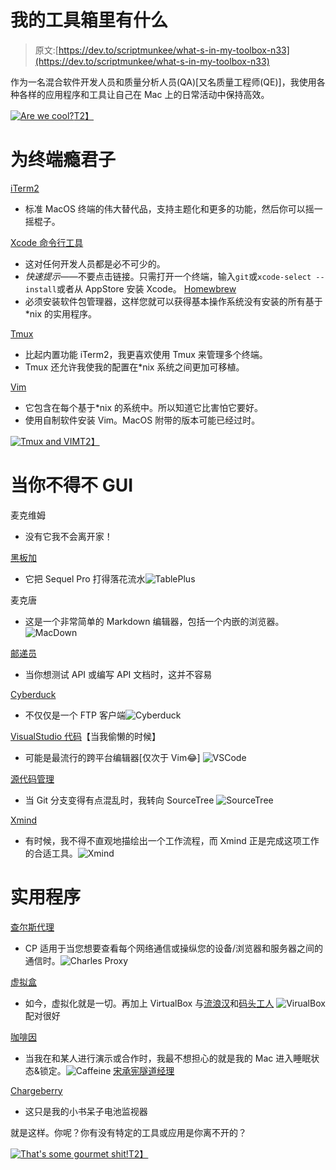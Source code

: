 # 我的工具箱里有什么

> 原文:[https://dev.to/scriptmunkee/what-s-in-my-toolbox-n33](https://dev.to/scriptmunkee/what-s-in-my-toolbox-n33)

作为一名混合软件开发人员和质量分析人员(QA)[又名质量工程师(QE)]，我使用各种各样的应用程序和工具让自己在 Mac 上的日常活动中保持高效。

[![Are we cool?](img/47b6e919e02e74a2d1a8934bd9f1cd07.png)T2】](https://i.giphy.com/media/l46CtrZxECRP4j4mk/giphy.gif)

# [](#for-terminal-junkies)为终端瘾君子

[iTerm2](https://www.iterm2.com)

*   标准 MacOS 终端的伟大替代品，支持主题化和更多的功能，然后你可以摇一摇棍子。

[Xcode 命令行工具](https://developer.apple.com/download/more/?=command%20line%20tools)

*   这对任何开发人员都是必不可少的。
*   *快速提示*——不要点击链接。只需打开一个终端，输入`git`或`xcode-select --install`或者从 AppStore 安装 Xcode。 [Homewbrew](https://brew.sh)
*   必须安装软件包管理器，这样您就可以获得基本操作系统没有安装的所有基于*nix 的实用程序。

[Tmux](https://github.com/tmux/tmux/wiki)

*   比起内置功能 iTerm2，我更喜欢使用 Tmux 来管理多个终端。
*   Tmux 还允许我使我的配置在*nix 系统之间更加可移植。

[Vim](https://www.vim.og)

*   它包含在每个基于*nix 的系统中。所以知道它比害怕它要好。
*   使用自制软件安装 Vim。MacOS 附带的版本可能已经过时。

[![Tmux and VIM](img/aecaee7bb9354e8b758c25c01ee7301c.png)T2】](https://res.cloudinary.com/practicaldev/image/fetch/s--nenV8rCD--/c_limit%2Cf_auto%2Cfl_progressive%2Cq_auto%2Cw_880/https://github.com/scriptmunkeeofficial/dot_files/raw/master/resources/tmux_powered.png)

# [](#when-you-have-to-gui)当你不得不 GUI

麦克维姆

*   没有它我不会离开家！

[黑板加](https://tableplus.com)

*   它把 Sequel Pro 打得落花流水![TablePlus](img/71c7d6900bd04c70634b2471635b3091.png)

麦克唐

*   这是一个非常简单的 Markdown 编辑器，包括一个内嵌的浏览器。![MacDown](img/3ea966560d74a058df296cc366c62be9.png)

[邮递员](https://www.getpostman.com/)

*   当你想测试 API 或编写 API 文档时，这并不容易

[Cyberduck](https://cyberduck.io)

*   不仅仅是一个 FTP 客户端![Cyberduck](img/b9bb360d130417b7016703f22f741cd8.png)

[VisualStudio 代码](https://code.visualstudio.com/)【当我偷懒的时候】

*   可能是最流行的跨平台编辑器[仅次于 Vim😂] ![VSCode](img/f055d6e49297d2b7935c4a80e6436455.png)

[源代码管理](https://www.sourcetreeapp.com/)

*   当 Git 分支变得有点混乱时，我转向 SourceTree ![SourceTree](img/95a5044b48a2e0fb93421c64577b0cf7.png)

[Xmind](https://www.xmind.net/)

*   有时候，我不得不直观地描绘出一个工作流程，而 Xmind 正是完成这项工作的合适工具。![Xmind](img/15d78393d7388a3de4253a80db51403d.png)

# [](#utilities)实用程序

[查尔斯代理](https://www.charlesproxy.com)

*   CP 适用于当您想要查看每个网络通信或操纵您的设备/浏览器和服务器之间的通信时。![Charles Proxy](img/ab81a6e3eea51fa9deb5a75c081b8a40.png)

[虚拟盒](https://www.virtualbox.org/)

*   如今，虚拟化就是一切。再加上 VirtualBox 与[流浪汉](https://www.vagrantup.com/)和[码头工人](https://www.docker.com/) ![VirualBox](img/448d4ec5bb846e50e66df92cfd69f7ad.png)配对很好

[咖啡因](http://lightheadsw.com/caffeine/)

*   当我在和某人进行演示或合作时，我最不想担心的就是我的 Mac 进入睡眠状态&锁定。![Caffeine](img/4282007feb75dd10b317808663af483e.png) [宋承宪隧道经理](https://www.tynsoe.org/v2/stm/)

[Chargeberry](https://chargeberry.com/)

*   这只是我的小书呆子电池监视器

就是这样。你呢？你有没有特定的工具或应用是你离不开的？

[![That's some gourmet shit!](img/423a9336ed2fa00b8d41efef0c1e89d9.png)T2】](https://i.giphy.com/media/RywZsoVyGpHmE/giphy.gif)